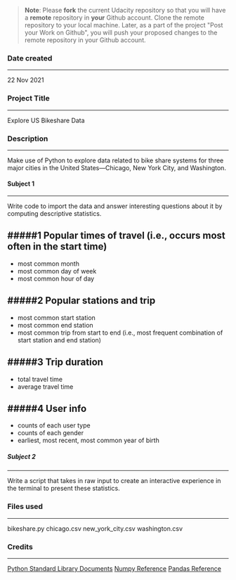 >**Note**: Please **fork** the current Udacity repository so that you will have a **remote** repository in **your** Github account. Clone the remote repository to your local machine. Later, as a part of the project "Post your Work on Github", you will push your proposed changes to the remote repository in your Github account.

### Date created
---
22 Nov 2021

### Project Title
---
Explore US Bikeshare Data

### Description
---
Make use of Python to explore data related to bike share systems for three major cities in the United States—Chicago, New York City, and Washington.

#### Subject 1
---
Write code to import the data and answer interesting questions about it by computing descriptive statistics.

#####1 Popular times of travel (i.e., occurs most often in the start time)
---
* most common month
* most common day of week
* most common hour of day

#####2 Popular stations and trip
---
* most common start station
* most common end station
* most common trip from start to end (i.e., most frequent  combination of start station and end station)

#####3 Trip duration
---
* total travel time
* average travel time

#####4 User info
---
* counts of each user type
* counts of each gender
* earliest, most recent, most common year of birth

##### Subject 2
---
Write a script that takes in raw input to create an interactive experience in the terminal to present these statistics.

### Files used
---
bikeshare.py
chicago.csv
new_york_city.csv
washington.csv

### Credits
---
[Python Standard Library Documents](https://docs.python.org/ko/3/library/index.html)
[Numpy Reference](https://numpy.org/devdocs/reference/index.html)
[Pandas Reference](https://pandas.pydata.org/pandas-docs/stable/reference/index.html)
